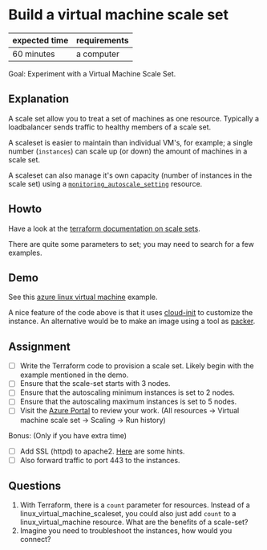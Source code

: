 # Build a virtual machine scale set

|expected time|requirements|
|-------------|------------|
| 60 minutes  | a computer |

Goal: Experiment with a Virtual Machine Scale Set.

## Explanation

A scale set allow you to treat a set of machines as one resource. Typically a loadbalancer sends traffic to healthy members of a scale set.

A scaleset is easier to maintain than individual VM's, for example; a single number (`instances`) can scale up (or down) the amount of machines in a scale set.

A scaleset can also manage it's own capacity (number of instances in the scale set) using a [`monitoring_autoscale_setting`](https://registry.terraform.io/providers/hashicorp/azurerm/latest/docs/resources/monitor_autoscale_setting) resource.

## Howto

Have a look at the [terraform documentation on scale sets](https://registry.terraform.io/providers/hashicorp/azurerm/latest/docs/resources/virtual_machine_scale_set).

There are quite some parameters to set; you may need to search for a few examples.

## Demo

See this [azure linux virtual machine](https://github.com/robertdebock/terraform-azurerm-scale-set) example.

A nice feature of the code above is that it uses [cloud-init](https://cloudinit.readthedocs.io/en/latest/) to customize the instance. An alternative would be to make an image using a tool as [packer](https://www.packer.io/).

## Assignment

- [ ] Write the Terraform code to provision a scale set. Likely begin with the example mentioned in the demo.
- [ ] Ensure that the scale-set starts with 3 nodes.
- [ ] Ensure that the autoscaling minimum instances is set to 2 nodes.
- [ ] Ensure that the autoscaling maximum instances is set to 5 nodes.
- [ ] Visit the [Azure Portal](https://portal.azure.com/) to review your work. (All resources -> Virtual machine scale set -> Scaling -> Run history)

Bonus: (Only if you have extra time)

- [ ] Add SSL (httpd) to apache2. [Here](https://www.informaticar.net/enable-https-on-ubuntu-web-server-20-04/) are some hints.
- [ ] Also forward traffic to port 443 to the instances.

## Questions

1. With Terraform, there is a `count` parameter for resources. Instead of a linux_virtual_machine_scaleset, you could also just add `count` to a linux_virtual_machine resource. What are the benefits of a scale-set?
2. Imagine you need to troubleshoot the instances, how would you connect?
